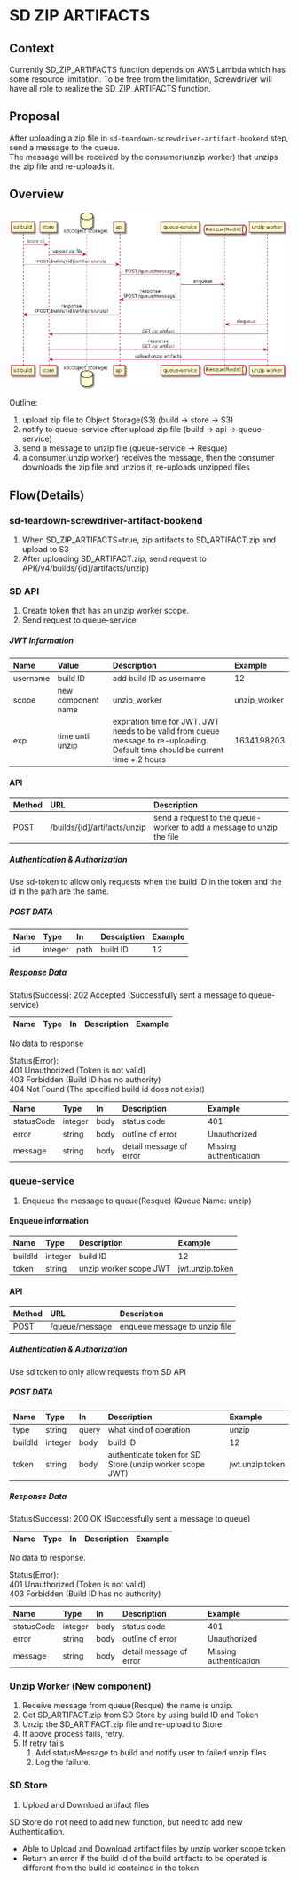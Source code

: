 # SD ZIP ARTIFACTS

## Context

Currently SD_ZIP_ARTIFACTS function depends on AWS Lambda which has some resource limitation. To be free from the limitation, Screwdriver will have all role to realize the SD_ZIP_ARTIFACTS function.

## Proposal

After uploading a zip file in `sd-teardown-screwdriver-artifact-bookend` step, send a message to the queue.  
The message will be received by the consumer(unzip worker) that unzips the zip file and re-uploads it.

## Overview

![image](diagrams/sd-zip-artifacts-overview.png)

Outline:

1. upload zip file to Object Storage(S3) (build -> store -> S3)  
1. notify to queue-service after upload zip file (build -> api -> queue-service)  
1. send a message to unzip file (queue-service -> Resque)  
1. a consumer(unzip worker) receives the message, then the consumer downloads the zip file and unzips it, re-uploads unzipped files 

## Flow(Details)

### sd-teardown-screwdriver-artifact-bookend

1. When SD_ZIP_ARTIFACTS=true, zip artifacts to SD_ARTIFACT.zip and upload to S3
1. After uploading SD_ARTIFACT.zip, send request to API(/v4/builds/{id}/artifacts/unzip)

### SD API

1. Create token that has an unzip worker scope.
1. Send request to queue-service

##### JWT Information

|Name|Value|Description|Example|
|:--|:--|:--|:--|
|username|build ID|add build ID as username|12|
|scope|new component name|unzip_worker|unzip_worker|
|exp|time until unzip|expiration time for JWT. JWT needs to be valid from queue message to re-uploading. Default time should be current time + 2 hours|1634198203|

#### API

|Method|URL|Description|
|:--|:--|:--|
|POST|/builds/{id}/artifacts/unzip|send a request to the queue-worker to add a message to unzip the file|

##### Authentication & Authorization

Use sd-token to allow only requests when the build ID in the token and the id in the path are the same.

##### POST DATA

|Name|Type|In|Description|Example|
|:--|:--|:--|:--|:--|
|id|integer|path|build ID|12|

##### Response Data

Status(Success): 202 Accepted (Successfully sent a message to queue-service)

|Name|Type|In|Description|Example|
|:--|:--|:--|:--|:--|

No data to response

Status(Error):  
401 Unauthorized (Token is not valid)  
403 Forbidden    (Build ID has no authority)  
404 Not Found    (The specified build id does not exist)  

|Name|Type|In|Description|Example|
|:--|:--|:--|:--|:--|
|statusCode|integer|body|status code|401|
|error|string|body|outline of error|Unauthorized|
|message|string|body|detail message of error|Missing authentication|

### queue-service

1. Enqueue the message to queue(Resque) (Queue Name: unzip)

#### Enqueue information

|Name|Type|Description|Example|
|:--|:--|:--|:--|
|buildId|integer|build ID|12|
|token|string|unzip worker scope JWT|jwt.unzip.token|

#### API

|Method|URL|Description|
|:--|:--|:--|
|POST|/queue/message|enqueue message to unzip file|

##### Authentication & Authorization

Use sd token to only allow requests from SD API

##### POST DATA

|Name|Type|In|Description|Example|
|:--|:--|:--|:--|:--|
|type|string|query|what kind of operation|unzip|
|buildId|integer|body|build ID|12|
|token|string|body|authenticate token for SD Store.(unzip worker scope JWT)|jwt.unzip.token|

##### Response Data

Status(Success): 200 OK (Successfully sent a message to queue)

|Name|Type|In|Description|Example|
|:--|:--|:--|:--|:--|

No data to response.

Status(Error):  
401 Unauthorized (Token is not valid)  
403 Forbidden    (Build ID has no authority)  

|Name|Type|In|Description|Example|
|:--|:--|:--|:--|:--|
|statusCode|integer|body|status code|401|
|error|string|body|outline of error|Unauthorized|
|message|string|body|detail message of error|Missing authentication|

### Unzip Worker (New component)

1. Receive message from queue(Resque) the name is unzip.
1. Get SD_ARTIFACT.zip from SD Store by using build ID and Token
1. Unzip the SD_ARTIFACT.zip file and re-upload to Store
1. If above process fails, retry.
1. If retry fails
    1. Add statusMessage to build and notify user to failed unzip files
    1. Log the failure.

### SD Store

1. Upload and Download artifact files

SD Store do not need to add new function, but need to add new Authentication.

- Able to Upload and Download artifact files by unzip worker scope token
- Return an error if the build id of the build artifacts to be operated is different from the build id contained in the token
